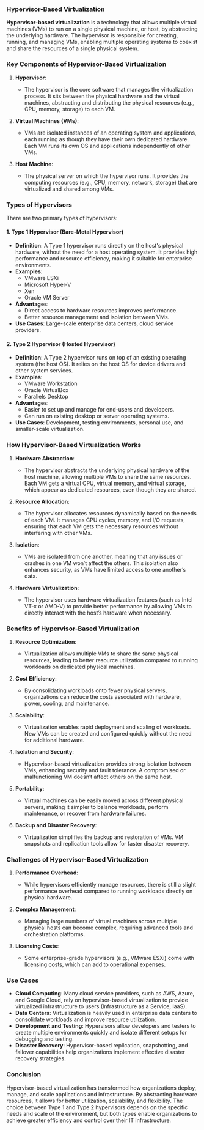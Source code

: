 ### Hypervisor-Based Virtualization

**Hypervisor-based virtualization** is a technology that allows multiple virtual machines (VMs) to run on a single physical machine, or host, by abstracting the underlying hardware. The hypervisor is responsible for creating, running, and managing VMs, enabling multiple operating systems to coexist and share the resources of a single physical system.

### Key Components of Hypervisor-Based Virtualization

1. **Hypervisor**:
   - The hypervisor is the core software that manages the virtualization process. It sits between the physical hardware and the virtual machines, abstracting and distributing the physical resources (e.g., CPU, memory, storage) to each VM.
   
2. **Virtual Machines (VMs)**:
   - VMs are isolated instances of an operating system and applications, each running as though they have their own dedicated hardware. Each VM runs its own OS and applications independently of other VMs.

3. **Host Machine**:
   - The physical server on which the hypervisor runs. It provides the computing resources (e.g., CPU, memory, network, storage) that are virtualized and shared among VMs.

### Types of Hypervisors

There are two primary types of hypervisors:

#### 1. Type 1 Hypervisor (Bare-Metal Hypervisor)
   - **Definition**: A Type 1 hypervisor runs directly on the host's physical hardware, without the need for a host operating system. It provides high performance and resource efficiency, making it suitable for enterprise environments.
   - **Examples**: 
     - VMware ESXi
     - Microsoft Hyper-V
     - Xen
     - Oracle VM Server
   - **Advantages**:
     - Direct access to hardware resources improves performance.
     - Better resource management and isolation between VMs.
   - **Use Cases**: Large-scale enterprise data centers, cloud service providers.

#### 2. Type 2 Hypervisor (Hosted Hypervisor)
   - **Definition**: A Type 2 hypervisor runs on top of an existing operating system (the host OS). It relies on the host OS for device drivers and other system services.
   - **Examples**:
     - VMware Workstation
     - Oracle VirtualBox
     - Parallels Desktop
   - **Advantages**:
     - Easier to set up and manage for end-users and developers.
     - Can run on existing desktop or server operating systems.
   - **Use Cases**: Development, testing environments, personal use, and smaller-scale virtualization.

### How Hypervisor-Based Virtualization Works

1. **Hardware Abstraction**:
   - The hypervisor abstracts the underlying physical hardware of the host machine, allowing multiple VMs to share the same resources. Each VM gets a virtual CPU, virtual memory, and virtual storage, which appear as dedicated resources, even though they are shared.

2. **Resource Allocation**:
   - The hypervisor allocates resources dynamically based on the needs of each VM. It manages CPU cycles, memory, and I/O requests, ensuring that each VM gets the necessary resources without interfering with other VMs.

3. **Isolation**:
   - VMs are isolated from one another, meaning that any issues or crashes in one VM won’t affect the others. This isolation also enhances security, as VMs have limited access to one another’s data.

4. **Hardware Virtualization**:
   - The hypervisor uses hardware virtualization features (such as Intel VT-x or AMD-V) to provide better performance by allowing VMs to directly interact with the host’s hardware when necessary.

### Benefits of Hypervisor-Based Virtualization

1. **Resource Optimization**:
   - Virtualization allows multiple VMs to share the same physical resources, leading to better resource utilization compared to running workloads on dedicated physical machines.

2. **Cost Efficiency**:
   - By consolidating workloads onto fewer physical servers, organizations can reduce the costs associated with hardware, power, cooling, and maintenance.

3. **Scalability**:
   - Virtualization enables rapid deployment and scaling of workloads. New VMs can be created and configured quickly without the need for additional hardware.

4. **Isolation and Security**:
   - Hypervisor-based virtualization provides strong isolation between VMs, enhancing security and fault tolerance. A compromised or malfunctioning VM doesn’t affect others on the same host.

5. **Portability**:
   - Virtual machines can be easily moved across different physical servers, making it simpler to balance workloads, perform maintenance, or recover from hardware failures.

6. **Backup and Disaster Recovery**:
   - Virtualization simplifies the backup and restoration of VMs. VM snapshots and replication tools allow for faster disaster recovery.

### Challenges of Hypervisor-Based Virtualization

1. **Performance Overhead**:
   - While hypervisors efficiently manage resources, there is still a slight performance overhead compared to running workloads directly on physical hardware.

2. **Complex Management**:
   - Managing large numbers of virtual machines across multiple physical hosts can become complex, requiring advanced tools and orchestration platforms.

3. **Licensing Costs**:
   - Some enterprise-grade hypervisors (e.g., VMware ESXi) come with licensing costs, which can add to operational expenses.

### Use Cases

- **Cloud Computing**: Many cloud service providers, such as AWS, Azure, and Google Cloud, rely on hypervisor-based virtualization to provide virtualized infrastructure to users (Infrastructure as a Service, IaaS).
- **Data Centers**: Virtualization is heavily used in enterprise data centers to consolidate workloads and improve resource utilization.
- **Development and Testing**: Hypervisors allow developers and testers to create multiple environments quickly and isolate different setups for debugging and testing.
- **Disaster Recovery**: Hypervisor-based replication, snapshotting, and failover capabilities help organizations implement effective disaster recovery strategies.

### Conclusion

Hypervisor-based virtualization has transformed how organizations deploy, manage, and scale applications and infrastructure. By abstracting hardware resources, it allows for better utilization, scalability, and flexibility. The choice between Type 1 and Type 2 hypervisors depends on the specific needs and scale of the environment, but both types enable organizations to achieve greater efficiency and control over their IT infrastructure.
